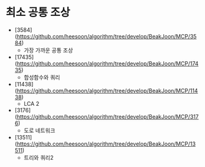 최소 공통 조상
==========================================================================================
* [3584] (https://github.com/heesoon/algorithm/tree/develop/BeakJoon/MCP/3584)
  * 가장 가까운 공통 조상
* [17435] (https://github.com/heesoon/algorithm/tree/develop/BeakJoon/MCP/17435)
  * 합성함수와 쿼리
* [11438] (https://github.com/heesoon/algorithm/tree/develop/BeakJoon/MCP/11438)
  * LCA 2
* [3176] (https://github.com/heesoon/algorithm/tree/develop/BeakJoon/MCP/3176)
  * 도로 네트워크
* [13511] (https://github.com/heesoon/algorithm/tree/develop/BeakJoon/MCP/13511)
  * 트리와 쿼리2